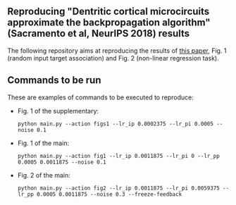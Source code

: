 ## Reproducing "Dentritic cortical microcircuits approximate the backpropagation algorithm" (Sacramento et al, NeurIPS 2018) results

The following repository aims at reproducing the results of [this paper](https://arxiv.org/abs/1810.11393), Fig. 1 (random input target association) and Fig. 2 (non-linear regression task).

## Commands to be run

These are examples of commands to be executed to reproduce:

+ Fig. 1 of the supplementary:
  ```
  python main.py --action figs1 --lr_ip 0.0002375 --lr_pi 0.0005 --noise 0.1
  ```

+ Fig. 1 of the main:
  ```
  python main.py --action fig1 --lr_ip 0.0011875 --lr_pi 0 --lr_pp 0.0005 0.0011875 --noise 0.1
  ```

+ Fig. 2 of the main:
  ```
  python main.py --action fig2 --lr_ip 0.0011875 --lr_pi 0.0059375 --lr_pp 0.0005 0.0011875 --noise 0.3 --freeze-feedback
  ```
